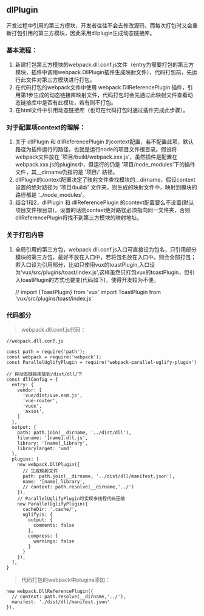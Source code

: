 ## dlPlugin

开发过程中引用的第三方模块，开发者往往不会去修改源码，而每次打包时又会重新打包引用的第三方模块，因此采用dllplugin生成动态链接库。

### 基本流程：

1. 新建打包第三方模块的webpack.dll.conf.js文件（entry为需要打包的第三方模块，插件中调用webpack.DllPlugin插件生成映射文件），代码打包前，先运行此文件对第三方模块进行打包。
2. 在代码打包的webpack文件中使用 webpack.DllReferencePlugin 插件，引用第1步生成的动态链接库映射文件，代码打包时会先通过此映射文件查看动态链接库中是否有此模块，若有则不打包。
3. 在html文件中引用动态链接库（也可在代码打包时通过插件完成此步骤）。

### 对于配置项context的理解：
1. 关于 dllPlugin 和 dllReferencePlugin 的context配置，若不配置此项，默认路径为插件运行的路径，也就是运行node的项目文件根目录。假设将webpack文件放在 '项目/build/webpack.xxx.js'，虽然插件是配置在webpack.xxx.js的plugins中，但运行的仍是 '项目/node_modules'下的插件文件，其__dirname仍指的是 '项目/' 路径。
2. dllPlugin的context配置决定了映射文件查找模块的__dirname，假设context设置的绝对路径为 '项目/build/' 文件夹，则生成的映射文件中，映射到模块的路径都是 '../node_modules'。
3. 结合1和2，dllPlugin 和 dllReferencePlugin 的context配置要么不设置(默认项目文件根目录)，设置的话则context绝对路径必须指向同一文件夹，否则dllReferencePlugin将找不到第三方模块的映射地址。

### 关于打包内容
1. 全局引用的第三方包，webpack.dll.conf.js入口可直接设为包名，只引用部分模块的第三方包，最好不放在入口中，若将包名放在入口中，则会全部打包；若入口设为引用部分，比如只使用vux的toastPlugin,入口设为'vux/src/plugins/toast/index.js',这样虽然只打包vux的toastPlugin，但引入toastPlugin的方式也要变(代码如下)，使得开发较为不便。


    // import {ToastPlugin} from 'vux'
    import ToastPlugin from 'vux/src/plugins/toast/index.js'


### 代码部分
> webpack.dll.conf.js代码：


    //webpack.dll.conf.js
    
    const path = require('path');
    const webpack = require('webpack');
    const ParallelUglifyPlugin = require('webpack-parallel-uglify-plugin')
    
    // 将动态链接库放到/dist/dll/下
    const dllConfig = {
      entry: {
        vendor: [
          'vue/dist/vue.esm.js',
          'vue-router',
          'vuex',
          'axios',
        ]
      },
      output: {
        path: path.join(__dirname, '../dist/dll'),
        filename: '[name].dll.js',
        library: '[name]_library',
        libraryTarget: 'umd'
      },
      plugins: [
        new webpack.DllPlugin({
          // 生成映射文件
          path: path.join(__dirname, '../dist/dll/manifest.json'),
          name: '[name]_library',
          // context: path.resolve(__dirname,'../')
        }),
        // ParallelUglifyPlugin可实现多线程代码压缩
        new ParallelUglifyPlugin({
          cacheDir: '.cache/',
          uglifyJS: {
            output: {
              comments: false
            },
            compress: {
              warnings: false
            }
          }
        }),
      ],
    }

> 代码打包的webpack中plugins添加：


    new webpack.DllReferencePlugin({
      // context: path.resolve(__dirname,'../'),
      manifest: './dist/dll/manifest.json'
    }),